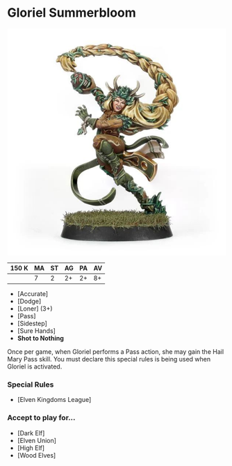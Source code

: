 # Gloriel Summerbloom

![](../media/starplayers/GSummerbloom01.jpg)

| 150 K  | MA | ST | AG | PA | AV |
| --- | --- | --- | --- | --- | --- |
| | 7 | 2 | 2+ | 2+ | 8+ |

* [Accurate]
* [Dodge]
* [Loner] (3+)
* [Pass]
* [Sidestep]
* [Sure Hands]
* **Shot to Nothing**

Once per game, when Gloriel performs a Pass action, she may gain the Hail Mary Pass skill. You must declare this special rules is being used when Gloriel is activated.

### Special Rules
* [Elven Kingdoms League]

### Accept to play for...
* [Dark Elf]
* [Elven Union]
* [High Elf]
* [Wood Elves]
